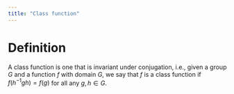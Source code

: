 ```yaml
---
title: "Class function"
---
```


# Definition
A class function is one that is invariant under conjugation, i.e., given a group $G$ and a function $f$ with domain $G$, we say that $f$ is a class function if $f(h^{-1}gh)=f(g)$ for all any $g,h\in G$.